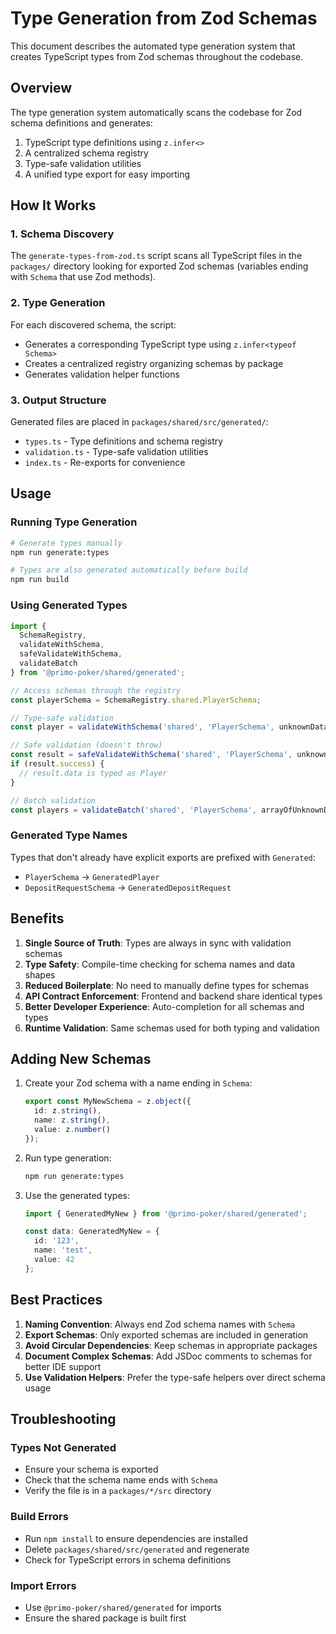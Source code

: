 # Type Generation from Zod Schemas

This document describes the automated type generation system that creates TypeScript types from Zod schemas throughout the codebase.

## Overview

The type generation system automatically scans the codebase for Zod schema definitions and generates:
1. TypeScript type definitions using `z.infer<>`
2. A centralized schema registry
3. Type-safe validation utilities
4. A unified type export for easy importing

## How It Works

### 1. Schema Discovery
The `generate-types-from-zod.ts` script scans all TypeScript files in the `packages/` directory looking for exported Zod schemas (variables ending with `Schema` that use Zod methods).

### 2. Type Generation
For each discovered schema, the script:
- Generates a corresponding TypeScript type using `z.infer<typeof Schema>`
- Creates a centralized registry organizing schemas by package
- Generates validation helper functions

### 3. Output Structure
Generated files are placed in `packages/shared/src/generated/`:
- `types.ts` - Type definitions and schema registry
- `validation.ts` - Type-safe validation utilities
- `index.ts` - Re-exports for convenience

## Usage

### Running Type Generation

```bash
# Generate types manually
npm run generate:types

# Types are also generated automatically before build
npm run build
```

### Using Generated Types

```typescript
import { 
  SchemaRegistry, 
  validateWithSchema, 
  safeValidateWithSchema,
  validateBatch 
} from '@primo-poker/shared/generated';

// Access schemas through the registry
const playerSchema = SchemaRegistry.shared.PlayerSchema;

// Type-safe validation
const player = validateWithSchema('shared', 'PlayerSchema', unknownData);

// Safe validation (doesn't throw)
const result = safeValidateWithSchema('shared', 'PlayerSchema', unknownData);
if (result.success) {
  // result.data is typed as Player
}

// Batch validation
const players = validateBatch('shared', 'PlayerSchema', arrayOfUnknownData);
```

### Generated Type Names

Types that don't already have explicit exports are prefixed with `Generated`:
- `PlayerSchema` → `GeneratedPlayer`
- `DepositRequestSchema` → `GeneratedDepositRequest`

## Benefits

1. **Single Source of Truth**: Types are always in sync with validation schemas
2. **Type Safety**: Compile-time checking for schema names and data shapes
3. **Reduced Boilerplate**: No need to manually define types for schemas
4. **API Contract Enforcement**: Frontend and backend share identical types
5. **Better Developer Experience**: Auto-completion for all schemas and types
6. **Runtime Validation**: Same schemas used for both typing and validation

## Adding New Schemas

1. Create your Zod schema with a name ending in `Schema`:
   ```typescript
   export const MyNewSchema = z.object({
     id: z.string(),
     name: z.string(),
     value: z.number()
   });
   ```

2. Run type generation:
   ```bash
   npm run generate:types
   ```

3. Use the generated types:
   ```typescript
   import { GeneratedMyNew } from '@primo-poker/shared/generated';
   
   const data: GeneratedMyNew = {
     id: '123',
     name: 'test',
     value: 42
   };
   ```

## Best Practices

1. **Naming Convention**: Always end Zod schema names with `Schema`
2. **Export Schemas**: Only exported schemas are included in generation
3. **Avoid Circular Dependencies**: Keep schemas in appropriate packages
4. **Document Complex Schemas**: Add JSDoc comments to schemas for better IDE support
5. **Use Validation Helpers**: Prefer the type-safe helpers over direct schema usage

## Troubleshooting

### Types Not Generated
- Ensure your schema is exported
- Check that the schema name ends with `Schema`
- Verify the file is in a `packages/*/src` directory

### Build Errors
- Run `npm install` to ensure dependencies are installed
- Delete `packages/shared/src/generated` and regenerate
- Check for TypeScript errors in schema definitions

### Import Errors
- Use `@primo-poker/shared/generated` for imports
- Ensure the shared package is built first